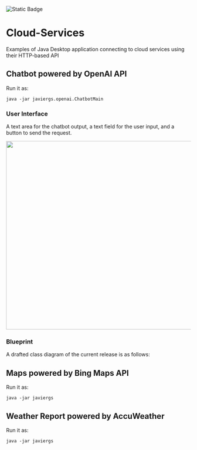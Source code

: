 ![Static Badge](https://img.shields.io/badge/author-javiergs-orange)

# Cloud-Services
Examples of Java Desktop application connecting to cloud services using their HTTP-based API


## Chatbot powered by OpenAI API

Run it as:
```
java -jar javiergs.openai.ChatbotMain
```

### User Interface

 A text area for the chatbot output, a text field for the user input, and a button to send the request.

<img width="512" src="https://github.com/CSC308/Cloud-Services/assets/3814755/998616fb-8a7a-462e-820c-f6042e921587">

### Blueprint
A drafted class diagram of the current release is as follows:


## Maps powered by Bing Maps API

Run it as:
```
java -jar javiergs
```

## Weather Report powered by AccuWeather

Run it as:
```
java -jar javiergs
```
